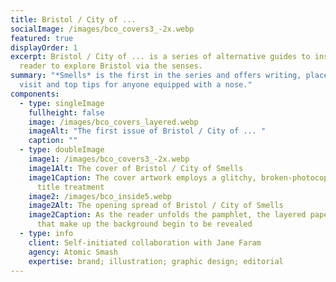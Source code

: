 ```yaml
---
title: Bristol / City of ...
socialImage: /images/bco_covers3_-2x.webp
featured: true
displayOrder: 1
excerpt: Bristol / City of ... is a series of alternative guides to inspire its
  reader to explore Bristol via the senses.
summary: "*Smells* is the first in the series and offers writing, places to
  visit and top tips for anyone equipped with a nose."
components:
  - type: singleImage
    fullheight: false
    image: /images/bco_covers_layered.webp
    imageAlt: "The first issue of Bristol / City of ... "
    caption: ""
  - type: doubleImage
    image1: /images/bco_covers3_-2x.webp
    image1Alt: The cover of Bristol / City of Smells
    image1Caption: The cover artwork employs a glitchy, broken-photocopier-inspired
      title treatment
    image2: /images/bco_inside5.webp
    image2Alt: The opening spread of Bristol / City of Smells
    image2Caption: As the reader unfolds the pamphlet, the layered paper textures
      that make up the background begin to be revealed
  - type: info
    client: Self-initiated collaboration with Jane Faram
    agency: Atomic Smash
    expertise: brand; illustration; graphic design; editorial
---
```

